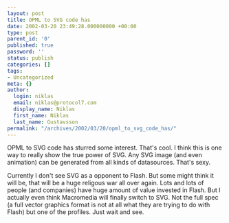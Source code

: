 ```yaml
---
layout: post
title: OPML to SVG code has
date: 2002-03-20 23:49:28.000000000 +00:00
type: post
parent_id: '0'
published: true
password: ''
status: publish
categories: []
tags:
- Uncategorized
meta: {}
author:
  login: niklas
  email: niklas@protocol7.com
  display_name: Niklas
  first_name: Niklas
  last_name: Gustavsson
permalink: "/archives/2002/03/20/opml_to_svg_code_has/"
---
```

OPML to SVG code has sturred some interest. That's cool. I think this is one way to really show the true power of SVG. Any SVG image (and even animation) can be generated from all kinds of datasources. That's sexy.

Currently I don't see SVG as a opponent to Flash. But some might think it will be, that will be a huge religous war all over again. Lots and lots of people (and companies) have huge amount of value invested in Flash. But I actually even think Macromedia will finally switch to SVG. Not the full spec (a full vector graphics format is not at all what they are trying to do with Flash) but one of the profiles. Just wait and see.

